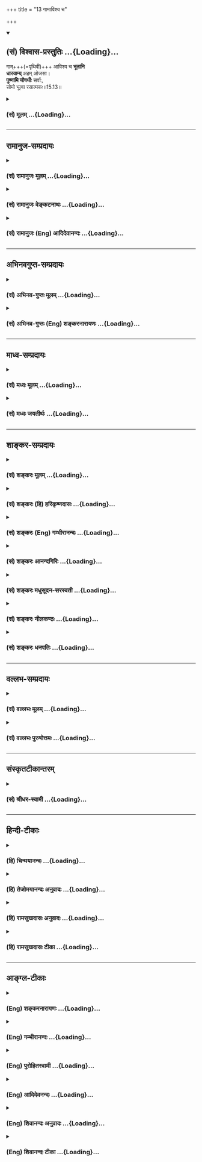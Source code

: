 +++
title = "13 गामाविश्य च"

+++
<div class="js_include" newlevelforh1="2" title="(सं) विश्वास-प्रस्तुतिः" unfilled url="/mahAbhAratam/shlokashaH/06-bhIShma-parva/03-bhagavad-gItA-parva/saMskRtam/vishvAsa-prastutiH/15_puruShottama-yogaH/13_gAmAvishya_cha.md">
<details open><summary><h2>(सं) विश्वास-प्रस्तुतिः ...{Loading}...</h2></summary>

गाम्+++(=पृथिवीं)+++ आविश्य च **भूतानि**  
**धारयाम्य्** अहम् ओजसा।  
**पुष्णामि चौषधीः** सर्वाः,  
सोमो भूत्वा रसात्मकः॥15.13॥
</details>
</div>
<div class="js_include collapsed" newlevelforh1="3" title="(सं) मूलम्" unfilled url="/mahAbhAratam/shlokashaH/06-bhIShma-parva/03-bhagavad-gItA-parva/saMskRtam/mUlam/15_puruShottama-yogaH/13_gAmAvishya_cha.md">
<details><summary><h3>(सं) मूलम् ...{Loading}...</h3></summary>

गामाविश्य च भूतानि धारयाम्यहमोजसा।  
पुष्णामि चौषधीः सर्वाः सोमो भूत्वा रसात्मकः।।15.13।।
</details>
</div>


_________________
## रामानुज-सम्प्रदायः
<div class="js_include collapsed" newlevelforh1="3" title="(सं) रामानुजः मूलम्" unfilled url="/mahAbhAratam/shlokashaH/06-bhIShma-parva/03-bhagavad-gItA-parva/saMskRtam/rAmAnujaH/mUlam/15_puruShottama-yogaH/13_gAmAvishya_cha.md">
<details><summary><h3>(सं) रामानुजः मूलम् ...{Loading}...</h3></summary>

।।15.13।।**अहं [गां]** पृथिवीम् **आविश्य** सर्वाणि **भूतानि ओजसा** मम
अप्रतिहतसामर्थ्येन **धारयामि।** तथा अहम् अमृतरसमयः **सोमो भूत्वा
सर्वौषधीः पुष्णामि।**

</details>
</div>
<div class="js_include collapsed" newlevelforh1="3" title="(सं) रामानुजः वेङ्कटनाथः" unfilled url="/mahAbhAratam/shlokashaH/06-bhIShma-parva/03-bhagavad-gItA-parva/saMskRtam/rAmAnujaH/venkaTanAthaH/15_puruShottama-yogaH/13_gAmAvishya_cha.md">
<details><summary><h3>(सं) रामानुजः वेङ्कटनाथः ...{Loading}...</h3></summary>

  
  
।।15.13।। एवमन्येषामपि सर्वेषां तत्तद्विशेषकार्यजननशक्तिः स्वकीयेति
पृथिवीसोमवैश्वानराणां धारणाप्यायनपचनशक्तिभिरुपलक्ष्यते; अन्यथा
स्वशक्तिमात्रकथने प्रकृतवैरूप्यादित्यभिप्रायेणाहपृथिव्याश्च भूतधारिण्या
धारकत्वशक्तिर्मदीयेति। सर्वाणीति -- चराणि स्थावराणि चेत्यर्थः। अन्ये हि
पदार्थाः प्रतिघातिना संयोगेन धारयन्ति अतस्तद्व्यवच्छेदार्थंओजसा इति
स्वासाधारणशक्तिनिर्देशः। तदभावे पृथिव्या धारकत्वशक्तिः
प्रतिहन्येतेत्यभिप्रायेणाहममाप्रतिहतसामर्थ्येनेति। श्रूयते च येन
द्यौरुग्रा पृथिवी च दृढा \[यजुः.का.1।8।5\] स दाधार पृथिवीं द्यामुतेमां
\[ऋक्सं.8।7।3।1\] येनेमे विधृते उभे। विष्णुना विधृते भूमी एतस्य वा
अक्षरस्य प्रशासने गार्गि द्यावापृथिव्यौ विधृते तिष्ठतः \[बृ.उ.3।8।9\]
इति। सोमत्वाकारोऽत्र रसात्मक इति विशेष्यते; तेन पोषणद्वारविवक्षामाह --
अमृतरसमयः सोमो भूत्वेति। अत्र विशेषणशक्त्या रसैः,पुष्णामीति गम्यते।  
  

</details>
</div>
<div class="js_include collapsed" newlevelforh1="3" title="(सं) रामानुजः (Eng) आदिदेवानन्दः" unfilled url="/mahAbhAratam/shlokashaH/06-bhIShma-parva/03-bhagavad-gItA-parva/saMskRtam/rAmAnujaH/english/AdidevAnandaH/15_puruShottama-yogaH/13_gAmAvishya_cha.md">
<details><summary><h3>(सं) रामानुजः (Eng) आदिदेवानन्दः ...{Loading}...</h3></summary>

15.13 Entering the earth I uphold all beings by My strength, namely, by My irresistible power, Likewise, becoming the Soma consisting of the juice of the nectar, I nourish all herbs.

</details>
</div>


_________________
## अभिनवगुप्त-सम्प्रदायः
<div class="js_include collapsed" newlevelforh1="3" title="(सं) अभिनव-गुप्तः मूलम्" unfilled url="/mahAbhAratam/shlokashaH/06-bhIShma-parva/03-bhagavad-gItA-parva/saMskRtam/abhinava-guptaH/mUlam/15_puruShottama-yogaH/13_gAmAvishya_cha.md">
<details><summary><h3>(सं) अभिनव-गुप्तः मूलम् ...{Loading}...</h3></summary>

।।15.12 -- 15.14।। यदादित्येत्यादि चतुर्विधमित्यन्तम्।
अर्कादितेजस्त्रयरूपतया दशमाध्यायसूचितसृष्टिस्थितिसंहार \[कर्तृत्व\]
प्रकटीकरणे श्रीगुरवः प्राहुः +++(;N श्रीगुरवस्त्त्वाहुः)+++ -- भूतपञ्चकस्य
समस्तव्यस्ततया यल्लोकधारकत्वं ( लोकद्वयाधारकत्वं च) तद्भगवत एव
माहेश्वर्यमित्येतदनेन \[उक्तमिति\]। तथाहि -- रवितेजसः प्रकाशकत्वं
धारकत्वं च तेजोधराद्वयतादात्म्यात्। तदेतदुक्तम् यदादित्यगतम् इति
गामाविश्य च इति चार्धद्वयेन। चान्द्रं तेजः प्रकाशकं पोषकं च;
धराजलतेजोयोगात् +++(K. omits धरा)+++। तदुक्तम् यच्चन्द्रमसि इत्यनेन भागेन
पुष्णामि चौषधीः सर्वाः सोमो भूत्वा रसात्मकः +++(;N omit चौषधीः -- त्मकः)+++
इति चार्धश्लोकेन। वाह्नं तु तेजः प्रकाशनशोषणदहनस्वेदनपचनात्मकं
पृथिव्यप्तेजोवायुयोगात्। तदेतदिहोक्तम् +++(N तदेवेहोक्तम्)+++ यच्चाग्नौ
इत्यनेन; अहं वैश्वानरः इत्यनेन च +++(S;;N इति श्लोकेन च)+++। नभस्तु
बोधावकाशरूपतया सर्वगतमेव।

</details>
</div>
<div class="js_include collapsed" newlevelforh1="3" title="(सं) अभिनव-गुप्तः (Eng) शङ्करनारायणः" unfilled url="/mahAbhAratam/shlokashaH/06-bhIShma-parva/03-bhagavad-gItA-parva/saMskRtam/abhinava-guptaH/english/shankaranArAyaNaH/15_puruShottama-yogaH/13_gAmAvishya_cha.md">
<details><summary><h3>(सं) अभिनव-गुप्तः (Eng) शङ्करनारायणः ...{Loading}...</h3></summary>

15.13 See Comment under 15.14

</details>
</div>


_________________
## माध्व-सम्प्रदायः
<div class="js_include collapsed" newlevelforh1="3" title="(सं) मध्वः मूलम्" unfilled url="/mahAbhAratam/shlokashaH/06-bhIShma-parva/03-bhagavad-gItA-parva/saMskRtam/madhvaH/mUlam/15_puruShottama-yogaH/13_gAmAvishya_cha.md">
<details><summary><h3>(सं) मध्वः मूलम् ...{Loading}...</h3></summary>

।।15.12 -- 15.14।। पूर्वोक्तमेव ज्ञानं प्रपञ्चयति --
यदादित्यगतमित्यादिना। गां भूमिम्।

</details>
</div>
<div class="js_include collapsed" newlevelforh1="3" title="(सं) मध्वः जयतीर्थः" unfilled url="/mahAbhAratam/shlokashaH/06-bhIShma-parva/03-bhagavad-gItA-parva/saMskRtam/madhvaH/jayatIrthaH/15_puruShottama-yogaH/13_gAmAvishya_cha.md">
<details><summary><h3>(सं) मध्वः जयतीर्थः ...{Loading}...</h3></summary>

।।15.13 -- 15.14।। धेनोरावेशो न भूतधारणे कारणमित्यत आह -- **गामि**ति।

</details>
</div>


_________________
## शाङ्कर-सम्प्रदायः
<div class="js_include collapsed" newlevelforh1="3" title="(सं) शङ्करः मूलम्" unfilled url="/mahAbhAratam/shlokashaH/06-bhIShma-parva/03-bhagavad-gItA-parva/saMskRtam/shankaraH/mUlam/15_puruShottama-yogaH/13_gAmAvishya_cha.md">
<details><summary><h3>(सं) शङ्करः मूलम् ...{Loading}...</h3></summary>

।।15.13।। -- **गां** पृथिवीम् **आविश्य** प्रविश्य **धारयामि भूतानि**
जगत् **अहम् ओजसा** बलेन यत् बलं कामरागविवर्जितम् ऐश्वरं रूपं
जगद्विधारणाय पृथिव्याम् आविष्टं येन पृथिवी गुर्वी न अधः पतति न विदीर्यते
च। तथा च मन्त्रवर्णः -- येन द्यौरुग्रा पृथिवी च दृढा (तै0 सं0 4।1।8)
इति; स दाधार पृथिवीम् (तै0 सं0 4।1।8) इत्यादिश्च। अतः गामाविश्य च भूतानि
चराचराणि धारयामि इति युक्तमुक्तम्। किं च; पृथिव्यां जाताः **ओषधीः
सर्वाः** व्रीहियवाद्याः **पुष्णामि** पुष्टिमतीः रसस्वादुमतीश्च करोमि
**सोमो भूत्वा रसात्मकः** सोमः सन् रसात्मकः रसस्वभावः। सर्वरसानाम् आकरः
सोमः। स हि सर्वरसात्मकः सर्वाः ओषधीः स्वात्मरसान् अनुप्रवेशयन्
पुष्णाति।। किं च --,

</details>
</div>
<div class="js_include collapsed" newlevelforh1="3" title="(सं) शङ्करः (हि) हरिकृष्णदासः" unfilled url="/mahAbhAratam/shlokashaH/06-bhIShma-parva/03-bhagavad-gItA-parva/saMskRtam/shankaraH/hindI/harikRShNadAsaH/15_puruShottama-yogaH/13_gAmAvishya_cha.md">
<details><summary><h3>(सं) शङ्करः (हि) हरिकृष्णदासः ...{Loading}...</h3></summary>

।।15.13।। तथा --, मैं पृथिवीमें प्रविष्ट होकर अपने उस बलसे; जो कि कामना
और आसक्तिसे रहित मेरा ऐश्वर्यबल जगत्को धारण करनेके लिये पृथिवीमें
प्रविष्ट है; जिस बलके कारण भारवती पृथिवी नीचे नहीं गिरती और फटती भी
नहीं; सारे जगत्को धारण करता हूँ। यही बात वेदमन्त्र भी कहते हैं कि जिससे
द्युलोक और भारवती पृथिवी दृढ़ है तथा वह पृथिवीको धारण करता है इत्यादि।
अतः यह कहना ठीक ही है कि मैं पृथिवीमें प्रविष्ट होकर चराचर समस्त
भूतप्राणियोंको धारण करता हूँ। तथा मैं ही रसस्वरूप चन्द्रमा होकर
पृथिवीमें उत्पन्न होनेवाली धान; जौ आदि समस्त ओषधियोंका पोषण करता हूँ
अर्थात् उनको पुष्ट और स्वादयुक्त किया करता हूँ। जो सब रसोंका आत्मा है;
रस ही जिसका स्वभाव है; जो समस्त रसोंकी खानि है वह सोम है; वही अपने रसका
सञ्चार करके; समस्त वनस्पतियोंका पोषण किया करता है।

</details>
</div>
<div class="js_include collapsed" newlevelforh1="3" title="(सं) शङ्करः (Eng) गम्भीरानन्दः" unfilled url="/mahAbhAratam/shlokashaH/06-bhIShma-parva/03-bhagavad-gItA-parva/saMskRtam/shankaraH/english/gambhIrAnandaH/15_puruShottama-yogaH/13_gAmAvishya_cha.md">
<details><summary><h3>(सं) शङ्करः (Eng) गम्भीरानन्दः ...{Loading}...</h3></summary>

15.13 Ca, and; avisya, entering; gam, the earth; aham, I; dharayami,
sustain; bhutani, the beings, the world; ojasa, through (My) power, the
power that belongs to God and is free from passing and attachment, (and)
which has penetrated the earth to support it, and owing to which the
heavy earth does not fall and does not crumble. There is a similar
mantra: 'By which the heaven is made mighty, and the earth firm' (Tai.
Sam. 4.1.8.5), and also, 'He supported the earth' (op.cit., 4.1.8.3),
etc. Hence, it has rightly been said, 'Entering the earth I sustain the
moving and non-moving beings.' Moreover, pusnami, I nourish, I make
healthy and full of the sweet flavour of juices; sarvah, all; osadhih,
the plants-paddy, barley, etc.; bhutva, by becoming; somah, Soma;
rasatmakah, which is of the nature of sap. Soma consists of all the
juices; it is the source of all juices. Indeed, it nourishes all plants
by infusing its own juice into everything. Besides,

</details>
</div>
<div class="js_include collapsed" newlevelforh1="3" title="(सं) शङ्करः आनन्दगिरिः" unfilled url="/mahAbhAratam/shlokashaH/06-bhIShma-parva/03-bhagavad-gItA-parva/saMskRtam/shankaraH/AnandagiriH/15_puruShottama-yogaH/13_gAmAvishya_cha.md">
<details><summary><h3>(सं) शङ्करः आनन्दगिरिः ...{Loading}...</h3></summary>

।।15.13।। इतश्च सर्वात्मत्वं प्रकृतपदस्य युक्तमित्याह -- **किञ्चेति।**
ईश्वरो हि पृथिवीदेवतारूपेण पृथिवीं प्रविश्य भूतशब्दितं जगदैश्वरेणैव बलेन
बिभर्ति। ततो गुर्व्यपि पृथिवी विदीर्य नाधो निपततीत्यत्र प्रमाणमाह --
**तथाचेति।** परस्यैव हिरण्यगर्भात्मनावस्थानान्न मन्त्रयोरन्यपरतेति भावः।
देवतात्मना द्यावापृथिव्योरुग्रत्वमुद्धरणत्वसामर्थ्यं तथापीश्वरायत्तमेव
स्वरूपधारणं तदपेक्षया दुर्बलत्वादिति द्रष्टव्यम्। ईश्वरस्य सर्वात्मत्वे
हेत्वन्तरमाह -- **किञ्चेति।** रसात्मकसोमरूपतापत्तावपि कथमोषधीरीश्वरः
सर्वाः पुष्णातीत्याशङ्क्याह -- **सर्वेति।**

</details>
</div>
<div class="js_include collapsed" newlevelforh1="3" title="(सं) शङ्करः मधुसूदन-सरस्वती" unfilled url="/mahAbhAratam/shlokashaH/06-bhIShma-parva/03-bhagavad-gItA-parva/saMskRtam/shankaraH/madhusUdana-sarasvatI/15_puruShottama-yogaH/13_gAmAvishya_cha.md">
<details><summary><h3>(सं) शङ्करः मधुसूदन-सरस्वती ...{Loading}...</h3></summary>

।।15.13।। किंच गां पृथिवीं पृथिवीदेवतारूपेणाविश्य ओजसा निजेन बलेन पृथिवीं
धूलिमुष्टितुल्यां दृढीकृत्य भूतानि पृथिव्याधेयानि वस्तून्यहमेव धारयामि।
अन्यथा पृथिवी सिकतामुष्टिवद्विशीर्येताधो निमज्जेद्वा। येन द्यौरुग्रा
पृथिवी च दृढा इति मन्त्रवर्णात्स दाधार पृथिवीं इति च हिरण्यगर्भभावापन्नं
भगवन्तमेवाह। किंच रसात्मकः सर्वरसस्वभावः सोमो भूत्वा ओषधीः सर्वा
व्रीहियवाद्याः पृथिव्यां जाता अहमेव पुष्णामि पुष्टिमतीः स्वादुमतीश्च
करोमि।

</details>
</div>
<div class="js_include collapsed" newlevelforh1="3" title="(सं) शङ्करः नीलकण्ठः" unfilled url="/mahAbhAratam/shlokashaH/06-bhIShma-parva/03-bhagavad-gItA-parva/saMskRtam/shankaraH/nIlakaNThaH/15_puruShottama-yogaH/13_gAmAvishya_cha.md">
<details><summary><h3>(सं) शङ्करः नीलकण्ठः ...{Loading}...</h3></summary>

।।15.13।। न केवलमादित्यादिगतप्रकाशनसामर्थ्यं मामकमपि तु पृथिव्यादिगतं
भूतधारणव्यापनसामर्थ्यमपि मदीयमेवेत्याह -- **गामिति।** गां पृथिवीमाविश्य
तां पृथिवीं दृढां कृत्वा भूतान्यहमेव धारयामि ओजसा बलेन। अन्यथा पृथिवी
सिकतामुष्टिवद्विशीर्येत। तथा च मन्त्रवर्णःयेन द्यौरुग्रा पृथिवी च दृढा
इति। स दाधार पृथिवीं इति। च तथाहमेव सोमो रसात्मको जलात्मकःरसो जलं रसो
हर्षः इत्यनेकार्थमञ्जरी। जलमयो भूत्वा सर्वा ओषधीः पुष्णामि च रसवतीः
पुष्टाश्च करोमि। सोमो हि स्वात्मरसानुप्रवेशेन सर्वा ओषधीः पुष्णातीति
प्रसिद्धम्।

</details>
</div>
<div class="js_include collapsed" newlevelforh1="3" title="(सं) शङ्करः धनपतिः" unfilled url="/mahAbhAratam/shlokashaH/06-bhIShma-parva/03-bhagavad-gItA-parva/saMskRtam/shankaraH/dhanapatiH/15_puruShottama-yogaH/13_gAmAvishya_cha.md">
<details><summary><h3>(सं) शङ्करः धनपतिः ...{Loading}...</h3></summary>

।।15.13।। किंच यद्धलं कामरागविवर्जितमैश्वरं जगद्विधाराणाय
पृथिव्यामाविष्टं येन गुर्वी पृथ्वी नाधः पतति नापि
सिकतामुष्टिवज्जलोपरिस्थितापि विशीर्यते। तथाच मन्त्रवर्णःयेन द्योरुग्रा
पृथिवी च दृढा इति;स दाधार पृथिवीं इति च; तेनौजसा बलेन गां पृथिवीमाविश्य
प्रविश्य भूतानि चराचराणि धारयामि। किंच रसात्मकः सर्वरसस्वभावः सोमो
भूत्वा स्वात्मरसावेशेन पृथिव्या जाता ओषधीः सर्वा व्रीहियवाद्याः पुष्णामि
पुष्टिमती रसस्वादवतीश्च करोमि।

</details>
</div>


_________________
## वल्लभ-सम्प्रदायः
<div class="js_include collapsed" newlevelforh1="3" title="(सं) वल्लभः मूलम्" unfilled url="/mahAbhAratam/shlokashaH/06-bhIShma-parva/03-bhagavad-gItA-parva/saMskRtam/vallabhaH/mUlam/15_puruShottama-yogaH/13_gAmAvishya_cha.md">
<details><summary><h3>(सं) वल्लभः मूलम् ...{Loading}...</h3></summary>

।।15.13।। किञ्च सूर्यादिष्विव भूम्यादिष्वपि या धारणपोषणपाचनशक्तिः साऽपि
मदीयेत्याह -- गामिति। ओजसा भुवमाविश्य भूतानि धारयामि तत्र
धारणशक्तिर्मदंशतेजोभूता। पोषणशक्तिमाह -- सोम एव पुष्णामीति
रसात्मकोऽमृतमयः सोमो भूत्वौषधीः व्रीह्याद्याः पुष्णामि। इदं च
सोमोत्पत्तौ निरूपितम्।

</details>
</div>
<div class="js_include collapsed" newlevelforh1="3" title="(सं) वल्लभः पुरुषोत्तमः" unfilled url="/mahAbhAratam/shlokashaH/06-bhIShma-parva/03-bhagavad-gItA-parva/saMskRtam/vallabhaH/puruShottamaH/15_puruShottama-yogaH/13_gAmAvishya_cha.md">
<details><summary><h3>(सं) वल्लभः पुरुषोत्तमः ...{Loading}...</h3></summary>

  
  
।।15.13।। एवमेव सर्वरूपो भूत्वा सर्वं करोमीत्याह -- गामाविश्येति। गां
पृथ्वीं ओजसा बलेन आविश्य अहं भूतानि धारयामि। अहमेव सोमः अमृतमयरसात्मको
रसमयो भूत्वा औषधीः सर्वा व्रीह्यादिकाः भूतानां पृथ्वीरूपेण धृतानां
रसपोषार्थं पुष्णामि पुष्टाः करोमि वर्धयामीत्यर्थः।  
  

</details>
</div>


_________________
## संस्कृतटीकान्तरम्
<div class="js_include collapsed" newlevelforh1="3" title="(सं) श्रीधर-स्वामी" unfilled url="/mahAbhAratam/shlokashaH/06-bhIShma-parva/03-bhagavad-gItA-parva/saMskRtam/shrIdhara-svAmI/15_puruShottama-yogaH/13_gAmAvishya_cha.md">
<details><summary><h3>(सं) श्रीधर-स्वामी ...{Loading}...</h3></summary>

।।15.13।। किंच **-- गामाविश्येति।** गां पृथ्वीमोजसा बलेनाधिष्ठाय अहमेव
चराचराणि भूतानि धारयामि; अहमेव रसमयः सोमो भूत्वा व्रीह्याद्यौषधीः सर्वाः
संवर्धयामि।

</details>
</div>


_________________
## हिन्दी-टीकाः
<div class="js_include collapsed" newlevelforh1="3" title="(हि) चिन्मयानन्दः" unfilled url="/mahAbhAratam/shlokashaH/06-bhIShma-parva/03-bhagavad-gItA-parva/hindI/chinmayAnandaH/15_puruShottama-yogaH/13_gAmAvishya_cha.md">
<details><summary><h3>(हि) चिन्मयानन्दः ...{Loading}...</h3></summary>

।।15.13।। निसन्देह कृत्रिम उर्वरकों के आविष्कार के बहुत पूर्व से पृथ्वी
का दीर्घ इतिहास रहा है। संभवत अतीत के कुछ युगों में वर्तमान समय से भी
अधिक जनसंख्या इस पृथ्वी रही होगी। इस पर भी पृथ्वी ने जीवन को धारण कर रखा
है। इस लोक के प्राणियों के धारणपोषण करने की पृथ्वी की क्षमता; उष्णता;
खनिज द्रव्य आदि सभी भगवान् के ओजस्वरूप हैं। इसका अर्थ यह हुआ कि जो
चैतन्य सूर्य की उपाधि में प्रकाश तथा उष्णता के रूप में व्यक्त होता है;
वही चैतन्य पृथ्वी में उसकी उर्वरा शक्ति और जीवन को धारण करने वाली गुप्त
पौष्टिकता के रूप में व्यक्त होता है। रसस्वरूप चन्द्रमा बनकर मैं औषधियों
का पोषण करता हूँ वही एक चेतन तत्त्व चन्द्रमा के माध्यम से चन्द्रप्रकाश
के रूप में व्यक्त होकर वनस्पतियों को पौष्टिक तत्त्वों से भर देता है। यदि
इस कथन को पूर्व की पीढ़ी ने अस्वीकार किया होगा; तो आज की वैज्ञानिक
शिक्षा पाये हुये विद्यार्थी गण इस कथन को चुनौती देने का साहस नहीं
करेंगे। आधुनिक कृषि विज्ञान यह सिद्ध करता है कि ग्रहमण्डलों का; और विशेष
रूप से चन्द्रमा का; कृषि की अनुमानित उपज से एक अटूट सम्बन्ध है आधुनिक
प्रयोगों से प्राप्त विवरणानुसार जहाँ टमाटर के बीजों को पूर्णिमा के दिन
बोया गया और पुन पूर्णिमा के दिन ही तोड़ा गया; तो वहाँ अनुसंधानकर्ताओं ने
पाया कि टमाटर की उपज सामान्य की अपेक्षा अधिक हुई थी। यह एक सुविदित और
सर्वत्र स्वीकृत तथ्य है कि बीजों के लिये सुरक्षित रखे गये धान को न केवल
सूर्य के ताप में सुखाया जाता है; वरन् उसे चन्द्रमा के प्रकाश में भी रखा
जाता है। प्राकृतिक तथा आयुर्वेदिक चिकित्सक भी कुछ औषधियों को किसी
निश्चित अवधि तक चन्द्रमा के प्रकाश में रखते हैं; और उनका यह कथन है कि
इससे उन औषधियों में रोगोपचार की क्षमता आ,जाती है। इस श्लोक में इन सभी
तथ्यों को इंगित मात्र किया गया है; जिससे यह सिद्ध होता है कि भगवान्
श्रीकृष्ण का कथन अवैज्ञानिक नहीं है। भौतिक जगत् के सूर्य; चन्द्रमा और
अग्नि ये ऊर्जा के स्रोत वस्तुत अनन्तस्वरूप परमात्मा ही हैं। सूर्य में यह
प्रकाश है और चन्द्रमा में वह रसस्वरूप पोषक तत्त्व है। वही चैतन्य पृथ्वी
में प्रवेश कर समस्त प्राणियों का धारणपोषण करने वाला बन जाता है। और

</details>
</div>
<div class="js_include collapsed" newlevelforh1="3" title="(हि) तेजोमयानन्दः अनुवादः" unfilled url="/mahAbhAratam/shlokashaH/06-bhIShma-parva/03-bhagavad-gItA-parva/hindI/tejomayAnandaH/anuvAdaH/15_puruShottama-yogaH/13_gAmAvishya_cha.md">
<details><summary><h3>(हि) तेजोमयानन्दः अनुवादः ...{Loading}...</h3></summary>

।।15.13।। मैं ही पृथ्वी में प्रवेश करके अपने ओज से भूतमात्र को धारण करता
हूँ और रसस्वरूप चन्द्रमा बनकर समस्त औषधियों का अर्थात् वनस्पतियों का
पोषण करता हूँ।।  
  

</details>
</div>
<div class="js_include collapsed" newlevelforh1="3" title="(हि) रामसुखदासः अनुवादः" unfilled url="/mahAbhAratam/shlokashaH/06-bhIShma-parva/03-bhagavad-gItA-parva/hindI/rAmasukhadAsaH/anuvAdaH/15_puruShottama-yogaH/13_gAmAvishya_cha.md">
<details><summary><h3>(हि) रामसुखदासः अनुवादः ...{Loading}...</h3></summary>

।।15.13।। मैं ही पृथ्वीमें प्रविष्ट होकर अपनी शक्तिसे समस्त प्राणियोंको
धारण करता हूँ; और मैं ही रसमय चन्द्रमाके रूपमें समस्त
ओषधियों-(वनस्पतियों-) को पुष्ट करता हूँ।

</details>
</div>
<div class="js_include collapsed" newlevelforh1="3" title="(हि) रामसुखदासः टीका" unfilled url="/mahAbhAratam/shlokashaH/06-bhIShma-parva/03-bhagavad-gItA-parva/hindI/rAmasukhadAsaH/TIkA/15_puruShottama-yogaH/13_gAmAvishya_cha.md">
<details><summary><h3>(हि) रामसुखदासः टीका ...{Loading}...</h3></summary>

।।15.13।।***व्याख्या --***  **गामाविश्य च भूतानि धारयाम्यहमोजसा --**
भगवान् ही पृथ्वीमें प्रवेश करके उसपर स्थित सम्पूर्ण स्थावरजङ्गम
प्राणियोंको धारण करते हैं। तात्पर्य यह है कि पृथ्वीमें जो धारणशक्ति
देखनेमें आती है; वह पृथ्वीकी अपनी न होकर भगवान्की ही है **(टिप्पणी प₀
774.1)**।  
  
वैज्ञानिक भी इस बातको स्वीकार करते हैं कि पृथ्वीकी अपेक्षा जलका स्तर
ऊँचा है और पृथ्वीपर जलका भाग स्थलकी अपेक्षा बहुत अधिक है **(टिप्पणी प₀
774.2)**। ऐसा होनेपर भी पृथ्वी जलमग्न नहीं होती -- यह भगवान्की
धारणशक्तिका ही प्रभाव है। पृथ्वीके उपलक्षणसे यह समझना चाहिये कि पृथ्वीके
सिवाय जहाँ भी धारणशक्ति देखनेमें आती है; वह सब भगवान्की ही है। पृथ्वीमें
अन्नादि ओषधियोंको उत्पन्न करनेकी (उत्पादिका) शक्ति एवं
गुरुत्वाकर्षणशक्ति भी भगवान्की ही समझनी चाहिये।**पुष्णामि चौषधीः सर्वाः
सोमो भूत्वा रसात्मकः --** चन्द्रमामें दो शक्तियाँ हैं -- प्रकाशिकाशक्ति
और पोषणशक्ति। प्रकाशिकाशक्तिमें अपने प्रभावका वर्णन पूर्वश्लोकमें करनेके
बाद अब भगवान् इस श्लोकमें,चन्द्रमाकी पोषणशक्तिमें अपना प्रभाव बताते हैं
कि चन्द्रमाके माध्यमसे सम्पूर्ण वनस्पतियोंको मैं ही पुष्ट करता
हूँ। चन्द्रमा शुक्लपक्षमें पोषक और कृष्णपक्षमें शोषक होता है।
शुक्लपक्षमें रसमय चन्द्रमाकी मधुर किरणोंसे अमृतवर्षा होनेके कारण ही
लतावृक्षादि पुष्ट होते हैं और फलतेफूलते हैं। माताके उदरमें स्थित शिशु भी
शुक्लपक्षमें वृद्धिको प्राप्त होता है। यहाँ **सोमः** पद चन्द्रलोकका वाचक
है; चन्द्रमण्डलका नहीं। नेत्रोंसे हमें जो दीखता है; वह चन्द्रमण्डल है।
चन्द्रमण्डलसे भी ऊपर (आँखोंसे न दीखनेवाला) चन्द्रलोक है। उपर्युक्त
पदोंमें विशेषरूपसे **सोमः** पद देनेका अभिप्राय यह है कि चन्द्रमामें
प्रकाशके साथसाथ अमृतवर्षाकी शक्ति भी है। वह अमृत पहले चन्द्रलोकसे
चन्द्रमण्डलमें आता है और फिर चन्द्रमण्डलसे भूमण्डलपर आता है। यहाँ
**ओषधीः** पदके अन्तर्गत गेहूँ; चना आदि सब प्रकारके अन्न समझने चाहिये।
चन्द्रमाके द्वारा पुष्ट हुए अन्नका भोजन करनेसे ही मनुष्य; पशु; पक्षी आदि
समस्त प्राणी पुष्टि प्राप्त करते हैं। ओषधियों; वनस्पतियोंमें शरीरको
पुष्ट करनेकी जो शक्ति है; वह चन्द्रमासे आती है। चन्द्रमाकी वह पोषणशक्ति
भी उसकी अपनी न होकर भगवान्की ही है। भगवान् ही चन्द्रमाको निमित्त बनाकर
सबका पोषण करते हैं।  
  
***सम्बन्ध --***  समष्टिशक्तिमें अपना प्रभाव बतानेके बाद अब भगवान् जिस
शक्तिसे व्यष्टिजगत्में क्रियाएँ हो रही हैं; उस व्यष्टिशक्तिमें अपना
प्रभाव बताते हैं।

</details>
</div>


_________________
## आङ्ग्ल-टीकाः
<div class="js_include collapsed" newlevelforh1="3" title="(Eng) शङ्करनारायणः" unfilled url="/mahAbhAratam/shlokashaH/06-bhIShma-parva/03-bhagavad-gItA-parva/english/shankaranArAyaNaH/15_puruShottama-yogaH/13_gAmAvishya_cha.md">
<details><summary><h3>(Eng) शङ्करनारायणः ...{Loading}...</h3></summary>

15.13. And penetrating the earth I support \[all\] beings with \[My\]
energy; being the sapful moon, I nourish all plants.

</details>
</div>
<div class="js_include collapsed" newlevelforh1="3" title="(Eng) गम्भीरानन्दः" unfilled url="/mahAbhAratam/shlokashaH/06-bhIShma-parva/03-bhagavad-gItA-parva/english/gambhIrAnandaH/15_puruShottama-yogaH/13_gAmAvishya_cha.md">
<details><summary><h3>(Eng) गम्भीरानन्दः ...{Loading}...</h3></summary>

15.13 And entering the earth I sustain the beings through (My) power;
and nourish all the plants by becoming Soma \[According to S. and most other translators, Soma means the moon.-Tr.\] which is of the nature of sap.

</details>
</div>
<div class="js_include collapsed" newlevelforh1="3" title="(Eng) पुरोहितस्वामी" unfilled url="/mahAbhAratam/shlokashaH/06-bhIShma-parva/03-bhagavad-gItA-parva/english/purohitasvAmI/15_puruShottama-yogaH/13_gAmAvishya_cha.md">
<details><summary><h3>(Eng) पुरोहितस्वामी ...{Loading}...</h3></summary>

15.13 1 enter this world and animate all My creatures with My vitality;
and by My cool moonbeams I nourish the plants.

</details>
</div>
<div class="js_include collapsed" newlevelforh1="3" title="(Eng) आदिदेवनन्दः" unfilled url="/mahAbhAratam/shlokashaH/06-bhIShma-parva/03-bhagavad-gItA-parva/english/AdidevanandaH/15_puruShottama-yogaH/13_gAmAvishya_cha.md">
<details><summary><h3>(Eng) आदिदेवनन्दः ...{Loading}...</h3></summary>

15.13 And entering the earth I uphold all beings by My strength. I nourish all herbs, becoming the juicy Soma.

</details>
</div>
<div class="js_include collapsed" newlevelforh1="3" title="(Eng) शिवानन्दः अनुवादः" unfilled url="/mahAbhAratam/shlokashaH/06-bhIShma-parva/03-bhagavad-gItA-parva/english/shivAnandaH/anuvAdaH/15_puruShottama-yogaH/13_gAmAvishya_cha.md">
<details><summary><h3>(Eng) शिवानन्दः अनुवादः ...{Loading}...</h3></summary>

15.13 Permeating the earth I support all beings by (My) energy; and having become the watery moon I nourish all herbs.

</details>
</div>
<div class="js_include collapsed" newlevelforh1="3" title="(Eng) शिवानन्दः टीका" unfilled url="/mahAbhAratam/shlokashaH/06-bhIShma-parva/03-bhagavad-gItA-parva/english/shivAnandaH/TIkA/15_puruShottama-yogaH/13_gAmAvishya_cha.md">
<details><summary><h3>(Eng) शिवानन्दः टीका ...{Loading}...</h3></summary>

15.13 गाम the earth; आविश्य permeating; च and; भूतानि all beings;
धारयामि support; अहम् I; ओजसा by (My) energy; पुष्णामि (I) nourish; च
and; औषधीः the herbs; सर्वाः all; सोमः moon; भूत्वा having become
रसात्मकः watery.Commentary The immanence of the Lord as the allsustaining life is described in this verse.Ojas The energy of the Lord (Isvara). The vast heaven and earth are firmly held by this energy.
It permeates the earth to support the world. This energy is destitute of passion and attachment. As the vast earth is supported by the energy of the Lord; it does not fall; it is not broken down to pieces and it does not sink into the nether worlds.The Lord penetrates the earth and supports all movable and immovable objects by His energy.Rasatmakah somah The watery moon The moon is regarded as the repository of all savours or,fluids (Rasas). I; becoming the watery moon; nourish all herbs and plants such as rice; wheat; etc.; by infusing sap into them;
and make them savoury. I feed the vegetable kingdom with My vital juice
(Ojas) which pervades the soil and generates sweet juice or sap in herbs; plants and trees. The watery or savoury moon nourishes all herbs and plants by infusing sap or savours into them.Moreover --

</details>
</div>
